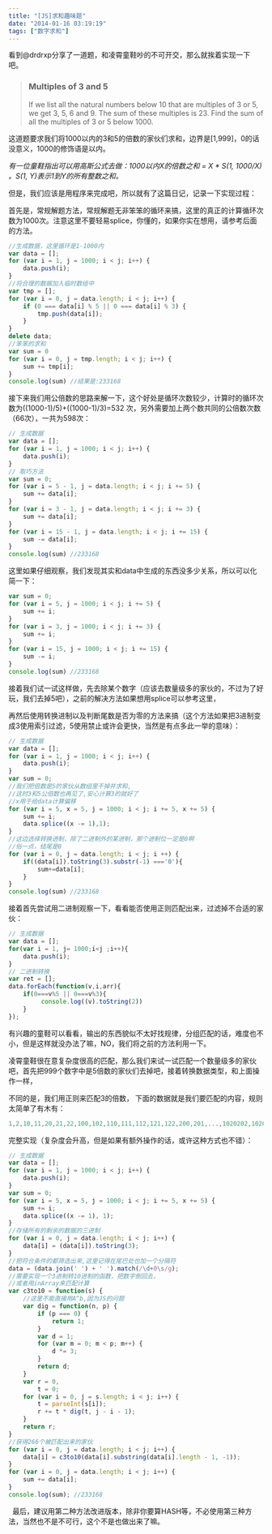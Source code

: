 ```yaml
---
title: "[JS]求和趣味题"
date: "2014-01-16 03:19:19"
tags: ["数字求和"]
---
```



看到@drdrxp分享了一道题，和凌霄童鞋吵的不可开交，那么就挨着实现一下吧。

> ### Multiples of 3 and 5
> 
> If we list all the natural numbers below 10 that are multiples of 3 or 5, we get 3, 5, 6 and 9\. The sum of these multiples is 23. Find the sum of all the multiples of 3 or 5 below 1000.

这道题要求我们将1000以内的3和5的倍数的家伙们求和，边界是[1,999]，0的话没意义，1000的修饰语是以内。

_有一位童鞋指出可以用高斯公式去做：1000以内X的倍数之和 = X * S(1, 1000/X) 。S(1, Y)表示1到Y的所有整数之和。_ 

但是，我们应该是用程序来完成吧，所以就有了这篇日记，记录一下实现过程： 

首先是，常规解题方法，常规解题无非笨笨的循环来搞，这里的真正的计算循环次数为1000次。注意这里不要轻易splice，你懂的，如果你实在想用，请参考后面的方法。

```js
//生成数据，这里循环是1-1000内
var data = [];
for (var i = 1, j = 1000; i < j; i++) {
    data.push(i);
}
//将合理的数据加入临时数组中
var tmp = [];
for (var i = 0, j = data.length; i < j; i++) {
    if (0 === data[i] % 5 || 0 === data[i] % 3) {
        tmp.push(data[i]);
    }
}
delete data;
//笨笨的求和
var sum = 0
for (var i = 0, j = tmp.length; i < j; i++) {
    sum += tmp[i];
}
console.log(sum) //结果是:233168
```

接下来我们用公倍数的思路来解一下，这个好处是循环次数较少，计算时的循环次数为((1000-1)/5)+((1000-1)/3)=532 次，另外需要加上两个数共同的公倍数次数（66次），一共为598次：

```js
// 生成数据
var data = [];
for (var i = 1, j = 1000; i < j; i++) {
    data.push(i);
}
// 取巧方法
var sum = 0;
for (var i = 5 - 1, j = data.length; i < j; i += 5) {
    sum += data[i];
}
for (var i = 3 - 1, j = data.length; i < j; i += 3) {
    sum += data[i];
}
for (var i = 15 - 1, j = data.length; i < j; i += 15) {
    sum -= data[i];
}
console.log(sum) //233168
```

这里如果仔细观察，我们发现其实和data中生成的东西没多少关系，所以可以化简一下：

```js
var sum = 0;
for (var i = 5, j = 1000; i < j; i += 5) {
    sum += i;
}
for (var i = 3, j = 1000; i < j; i += 3) {
    sum += i;
}
for (var i = 15, j = 1000; i < j; i += 15) {
    sum -= i;
}
console.log(sum) //233168
```

接着我们试一试这样做，先去除某个数字（应该去数量级多的家伙的，不过为了好玩，我们去掉5吧），之前的解决方法如果想用splice可以参考这里， 

再然后使用转换进制以及判断尾数是否为零的方法来搞（这个方法如果把3进制变成3使用索引过滤，5使用禁止或许会更快，当然是有点多此一举的意味）：

```js
// 生成数据
var data = [];
for (var i = 1, j = 1000; i < j; i++) {
    data.push(i);
}
var sum = 0;
//我们把倍数是5的家伙从数组里干掉并求和,
//这时3和5公倍数也再见了,安心计算3的就好了
//x用于给data计算偏移
for (var i = 5, x = 5, j = 1000; i < j; i += 5, x += 5) {
    sum += i;
    data.splice((x -= 1),1);
}
//这边选择转换进制，除了二进制外的某进制，那个进制位一定是0啊
//俗一点，结尾是0
for (var i = 0, j = data.length; i < j; i ++) {
    if((data[i]).toString(3).substr(-1) ==='0'){
        sum+=data[i];
    }
}
console.log(sum) //233168
```

接着首先尝试用二进制观察一下，看看能否使用正则匹配出来，过滤掉不合适的家伙：

```js
// 生成数据
var data = [];
for(var i = 1, j= 1000;i<j ;i++){
    data.push(i);
}
// 二进制转换
var ret = [];
data.forEach(function(v,i,arr){
    if(0===v%5 || 0===v%3){
         console.log((v).toString(2))
    }
});
```

有兴趣的童鞋可以看看，输出的东西貌似不太好找规律，分组匹配的话，难度也不小，但是这样就没办法了嘛，NO，我们将之前的方法利用一下。 

凌霄童鞋很在意复杂度很高的匹配，那么我们来试一试匹配一个数量级多的家伙吧，首先把999个数字中是5倍数的家伙们去掉吧，接着转换数据类型，和上面操作一样， 

不同的是，我们用正则来匹配3的倍数， 下面的数据就是我们要匹配的内容，规则太简单了有木有：

```js
1,2,10,11,20,21,22,100,102,110,111,112,121,122,200,201,...,1020202,1020210,1020211,....,1100002,1100011,1100012,....00222,1101000
```

完整实现（复杂度会升高，但是如果有额外操作的话，或许这种方式也不错）：

```js
// 生成数据
var data = [];
for (var i = 1, j = 1000; i < j; i++) {
    data.push(i);
}
var sum = 0;
for (var i = 5, x = 5, j = 1000; i < j; i += 5, x += 5) {
    sum += i;
    data.splice((x -= 1), 1);
}
//存储所有的剩余的数据的三进制
for (var i = 0, j = data.length; i < j; i++) {
    data[i] = (data[i]).toString(3);
}
//把符合条件的都筛选出来,这里记得在尾巴处也加一个分隔符
data = (data.join(' ') + ' ').match(/\d+0\s/g);
//需要实现一个3进制转10进制的函数，把数字倒回去，
//或者用inArray来匹配计算
var c3to10 = function(s) {
    //这里不能直接用A^b,因为JS的问题
    var dig = function(n, p) {
        if (p === 0) {
            return 1;
        }
        var d = 1;
        for (var m = 0; m < p; m++) {
            d *= 3;
        }
        return d;
    }
    var r = 0,
        t = 0;
    for (var i = 0, j = s.length; i < j; i++) {
        t = parseInt(s[i]);
        r += t * dig(t, j - i - 1);
    }
    return r;
}
//获得266个被匹配出来的家伙
for (var i = 0, j = data.length; i < j; i++) {
    data[i] = c3to10(data[i].substring(data[i].length - 1, -1));
}
for (var i = 0, j = data.length; i < j; i++) {
    sum += data[i];
}
console.log(sum); //233168
```

  最后，建议用第二种方法改进版本，除非你要算HASH等，不必使用第三种方法，当然也不是不可行，这个不是也做出来了嘛。

